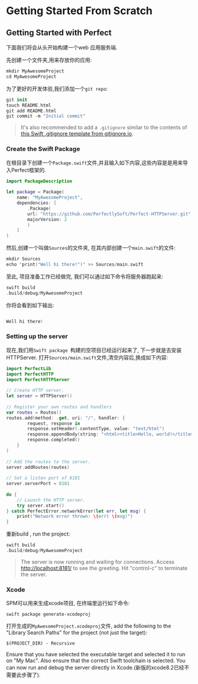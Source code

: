 # Getting Started From Scratch



## Getting Started with Perfect

下面我们将会从头开始构建一个web 应用服务端. 

先创建一个文件夹,用来存放你的应用: 

```swift
mkdir MyAwesomeProject
cd MyAwesomeProject
```



为了更好的开发体验,我们添加一个`git repo`:

```swift
git init
touch README.html
git add README.html
git commit -m "Initial commit"
```

> It's also recommended to add a `.gitignore` similar to the contents of [this Swift .gitignore template from gitignore.io](https://www.gitignore.io/api/swift).



### Create the Swift Package

在根目录下创建一个`Package.swift`文件,并且输入如下内容,这些内容是是用来导入Perfect框架的.

```swift
import PackageDescription
 
let package = Package(
    name: "MyAwesomeProject",
    dependencies: [
        .Package(
        url: "https://github.com/PerfectlySoft/Perfect-HTTPServer.git",
        majorVersion: 2
        )
    ]
)
```



然后,创建一个叫做`Sources`的文件夹, 在其内部创建一个`main.swift`的文件: 

```swift
mkdir Sources
echo 'print("Well hi there!")' >> Sources/main.swift
```



至此, 项目准备工作已经做完, 我们可以通过如下命令将服务器跑起来:

```swift
swift build
.build/debug/MyAwesomeProject
```



你将会看到如下输出:

```swift

Well hi there!

```



### Setting up the server

现在,我们用`Swift package `构建的空项目已经运行起来了, 下一步就是去安装HTTPServer. 打开`Sources/main.swift`文件,清空内容后,换成如下内容:

```swift
import PerfectLib
import PerfectHTTP
import PerfectHTTPServer
 
// Create HTTP server.
let server = HTTPServer()
 
// Register your own routes and handlers
var routes = Routes()
routes.add(method: .get, uri: "/", handler: {
        request, response in
        response.setHeader(.contentType, value: "text/html")
        response.appendBody(string: "<html><title>Hello, world!</title><body>Hello, world!</body></html>")
        response.completed()
    }
)
 
// Add the routes to the server.
server.addRoutes(routes)
 
// Set a listen port of 8181
server.serverPort = 8181
 
do {
    // Launch the HTTP server.
    try server.start()
} catch PerfectError.networkError(let err, let msg) {
    print("Network error thrown: \(err) \(msg)")
}
```



重新build , run the project:

```swift
swift build
.build/debug/MyAwesomeProject
```



> The server is now running and waiting for connections. Access [http://localhost:8181/](http://127.0.0.1:8181/) to see the greeting. Hit "control-c" to terminate the server.



### Xcode

SPM可以用来生成xcode项目, 在终端里运行如下命令:

`swift package generate-xcodeproj`

打开生成的`MyAwesomeProject.xcodeproj`文件, add the following to the "Library Search Paths" for the project (not just the target):

`$(PROJECT_DIR) - Recursive`

Ensure that you have selected the executable target and selected it to run on "My Mac". Also ensure that the correct Swift toolchain is selected. You can now run and debug the server directly in Xcode.(新版的xcode8.2已经不需要此步骤了).











